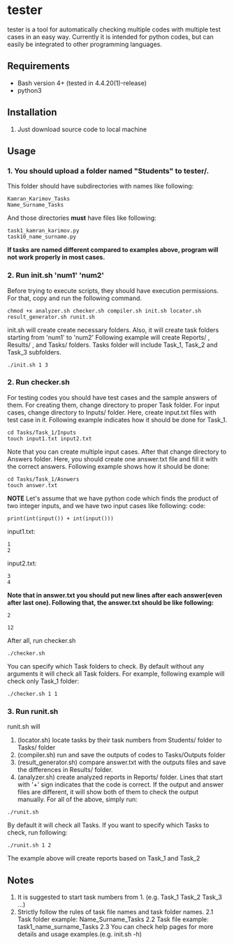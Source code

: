 # tester
tester is a tool for automatically checking multiple codes with multiple test cases in an easy way. Currently it is intended for python codes, but can easily be integrated to other programming languages.

## Requirements
- Bash version 4+ (tested in 4.4.20(1)-release)
- python3

## Installation
1. Just download source code to local machine

## Usage
### 1. You should upload a folder named "Students" to tester/.
This folder should have subdirectories with names like following:
```
Kamran_Karimov_Tasks
Name_Surname_Tasks
```
And those directories **must** have files like following:
```
task1_kamran_karimov.py
task10_name_surname.py
```
**If tasks are named different compared to examples above, program will not work properly in most cases.**
### 2. Run init.sh 'num1' 'num2'
Before trying to execute scripts, they should have execution permissions. For that, copy and run the following command.
```
chmod +x analyzer.sh checker.sh compiler.sh init.sh locator.sh result_generator.sh runit.sh
```
init.sh will create create necessary folders. Also, it will create task folders starting from 'num1' to 'num2'
Following example will create Reports/ , Results/ , and Tasks/ folders. Tasks folder will include Task\_1, Task\_2 and Task\_3 subfolders.
```
./init.sh 1 3
```
### 2. Run checker.sh
For testing codes you should have test cases and the sample answers of them. For creating them, change directory to proper Task folder. For input cases, change directory to Inputs/ folder. Here, create input.txt files with test case in it. Following example indicates how it should be done for Task\_1.
```
cd Tasks/Task_1/Inputs
touch input1.txt input2.txt
```
Note that you can create multiple input cases. After that change directory to Answers folder. Here, you should create one answer.txt file and fill it with the correct answers. Following example shows how it should be done:
```
cd Tasks/Task_1/Asnwers
touch answer.txt
```
**NOTE** Let's assume that we have python code which finds the product of two integer inputs, and we have two input cases like following:
code:
```
print(int(input()) + int(input()))
```
input1.txt:
```
1
2
```
input2.txt:
```
3
4
```
**Note that in answer.txt you should put new lines after each answer(even after last one). Following that, the answer.txt should be like following:**
```
2

12

```

After all, run checker.sh 
```
./checker.sh
```
You can specify which Task folders to check. By default without any arguments it will check all Task folders. For example, following example will check only Task_1 folder:
```
./checker.sh 1 1
```
### 3. Run runit.sh
runit.sh will
1. (locator.sh) locate tasks by their task numbers from Students/ folder to Tasks/ folder
2. (compiler.sh) run and save the outputs of codes to Tasks/Outputs folder
3. (result_generator.sh) compare answer.txt with the outputs files and save the differences in Results/ folder.
4. (analyzer.sh) create analyzed reports in Reports/ folder. Lines that start with '+' sign indicates that the code is correct. If the output and answer files are different, it will show both of them to check the output manually.
For all of the above, simply run:
```
./runit.sh
```
By default it will check all Tasks. If you want to specify which Tasks to check, run following:
```
./runit.sh 1 2
```
The example above will create reports based on Task_1 and Task_2


## Notes
1. It is suggested to start task numbers from 1. (e.g. Task_1 Task_2 Task_3 ...)
2. Strictly follow the rules of task file names and task folder names.
    2.1 Task folder example: Name_Surname_Tasks
    2.2 Task file example: task1_name_surname_Tasks
    2.3 You can check help pages for more details and usage examples.(e.g. init.sh -h)
